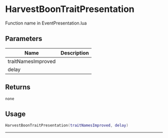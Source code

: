 # HarvestBoonTraitPresentation

Function name in EventPresentation.lua

## Parameters

| Name               | Description |
| ------------------ | ----------- |
| traitNamesImproved |             |
| delay              |             |

## Returns

`none`

## Usage

```lua
HarvestBoonTraitPresentation(traitNamesImproved, delay)
```

---
